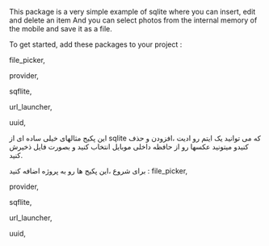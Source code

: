 This package is a very simple example of sqlite where you can insert, edit and delete an item And you can select photos from the internal memory of the mobile and save it as a file.

To get started, add these packages to your project :

file_picker,

provider,

sqflite,

url_launcher,

uuid,

این پکیج مثالهای خیلی ساده ای از sqlite که می توانید یک ایتم رو ادیت ،افزودن و حذف کنیدو میتونید عکسها رو از حافظه داخلی موبایل انتخاب کنید و بصورت فایل ذخیرش کنید.

برای شروع ،این پکیج ها رو به پروژه اضافه کنید : file_picker,

provider,

sqflite,

url_launcher,

uuid,